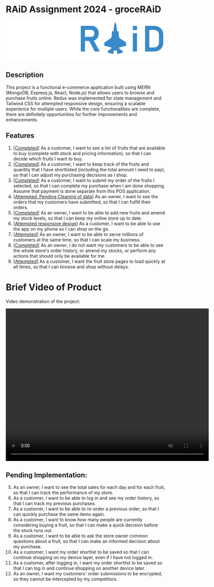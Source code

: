 # RAiD Assignment 2024 - groceRAiD

![groceRAiD Logo](frontend/src/assets/groceraid_logo.png)

## Description

This project is a functional e-commerce application built using MERN (MongoDB, Express.js, React, Node.js) that allows users to browse and purchase fruits online. Redux was implemented for state management and Tailwind CSS for attempted responsive design, ensuring a scalable experience for multiple users. While the core functionalities are complete, there are definitely opportunities for further improvements and enhancements.

## Features

1. <ins>[Completed]</ins> As a customer, I want to see a list of fruits that are available to buy (complete with stock and pricing information), so that I can decide which fruits I want to buy.
2. <ins>[Completed]</ins> As a customer, I want to keep track of the fruits and quantity that I have shortlisted (including the total amount I need to pay), so that I can adjust my purchasing decisions as I shop.
3. <ins>[Completed]</ins> As a customer, I want to submit my order of the fruits I selected, so that I can complete my purchase when I am done shopping. Assume that payment is done separate from this POS application.
4. <ins>[Attempted. Pending Cleaning of data]</ins> As an owner, I want to see the orders that my customers have submitted, so that I can fulfill their orders.
6. <ins>[Completed]</ins> As an owner, I want to be able to add new fruits and amend my stock levels, so that I can keep my online store up to date.
11. <ins>[Attempted responsive design]</ins> As a customer, I want to be able to use the app on my phone so I can shop on the go.
14. <ins>[Attempted]</ins> As an owner, I want to be able to serve millions of customers at the same time, so that I can scale my business.
15. <ins>[Completed]</ins> As an owner, I do not want my customers to be able to see the whole store's order history, or amend my stocks, or perform any actions that should only be available for me.
17. <ins>[Attempted]</ins> As a customer, I want the fruit store pages to load quickly at all times, so that I can browse and shop without delays.


# Brief Video of Product

Video demonstration of the project:

<video width="640" height="480" controls>
  <source src="https://raw.githubusercontent.com/junjunjansent/raid_assignment_2024/master/video_of_product.MOV" type="video/quicktime">
</video>



## Pending Implementation:

5. As an owner, I want to see the total sales for each day and for each fruit, so that I can track the performance of my store.
7. As a customer, I want to be able to log in and see my order history, so that I can track my previous purchases.
8. As a customer, I want to be able to re-order a previous order, so that I can quickly purchase the same items again.
9. As a customer, I want to know how many people are currently considering buying a fruit, so that I can make a quick decision before the stock runs out.
10. As a customer, I want to be able to ask the store owner common questions about a fruit, so that I can make an informed decision about my purchase.
12. As a customer, I want my order shortlist to be saved so that I can continue shopping on my device layer, even if I have not logged in.
13. As a customer, after logging in, I want my order shortlist to be saved so that I can log in and continue shopping on another device later.
16. As an owner, I want my customers' order submissions to be encrypted, so they cannot be intercepted by my competitors.
